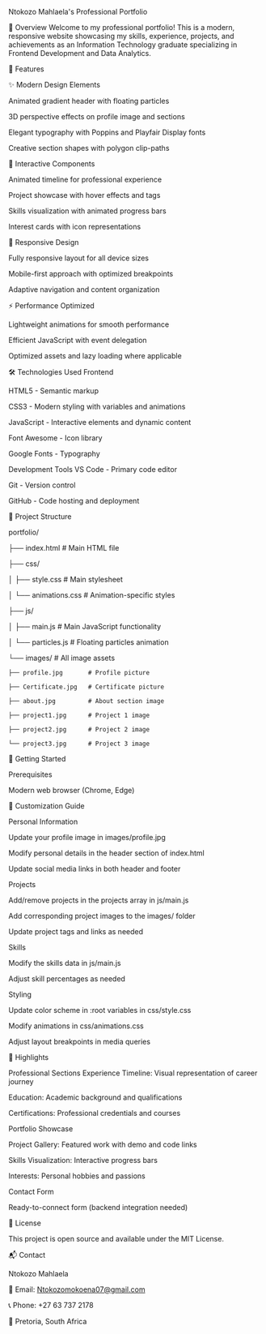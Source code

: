 Ntokozo Mahlaela's Professional Portfolio

📌 Overview
Welcome to my professional portfolio! This is a modern, responsive website showcasing my skills, experience, projects, and achievements as an Information Technology graduate specializing in Frontend Development and Data Analytics.

🚀 Features

✨ Modern Design Elements

Animated gradient header with floating particles

3D perspective effects on profile image and sections

Elegant typography with Poppins and Playfair Display fonts

Creative section shapes with polygon clip-paths

🎨 Interactive Components

Animated timeline for professional experience

Project showcase with hover effects and tags

Skills visualization with animated progress bars

Interest cards with icon representations

📱 Responsive Design

Fully responsive layout for all device sizes

Mobile-first approach with optimized breakpoints

Adaptive navigation and content organization

⚡ Performance Optimized

Lightweight animations for smooth performance

Efficient JavaScript with event delegation

Optimized assets and lazy loading where applicable

🛠️ Technologies Used
Frontend

HTML5 - Semantic markup

CSS3 - Modern styling with variables and animations

JavaScript - Interactive elements and dynamic content

Font Awesome - Icon library

Google Fonts - Typography

Development Tools
VS Code - Primary code editor

Git - Version control

GitHub - Code hosting and deployment

📂 Project Structure

portfolio/

├── index.html            # Main HTML file

├── css/

│   ├── style.css         # Main stylesheet

│   └── animations.css    # Animation-specific styles

├── js/

│   ├── main.js           # Main JavaScript functionality

│   └── particles.js      # Floating particles animation

└── images/               # All image assets

    ├── profile.jpg       # Profile picture
    
    ├── Certificate.jpg   # Certificate picture
    
    ├── about.jpg         # About section image
    
    ├── project1.jpg      # Project 1 image
    
    ├── project2.jpg      # Project 2 image
    
    └── project3.jpg      # Project 3 image
    
🚀 Getting Started

Prerequisites

Modern web browser (Chrome, Edge)

🎨 Customization Guide

Personal Information

Update your profile image in images/profile.jpg

Modify personal details in the header section of index.html

Update social media links in both header and footer

Projects

Add/remove projects in the projects array in js/main.js

Add corresponding project images to the images/ folder

Update project tags and links as needed

Skills

Modify the skills data in js/main.js

Adjust skill percentages as needed

Styling

Update color scheme in :root variables in css/style.css

Modify animations in css/animations.css

Adjust layout breakpoints in media queries

🌟 Highlights

Professional Sections
Experience Timeline: Visual representation of career journey

Education: Academic background and qualifications

Certifications: Professional credentials and courses

Portfolio Showcase

Project Gallery: Featured work with demo and code links

Skills Visualization: Interactive progress bars

Interests: Personal hobbies and passions

Contact Form

Ready-to-connect form (backend integration needed)

📜 License

This project is open source and available under the MIT License.

📬 Contact

Ntokozo Mahlaela

📧 Email: Ntokozomokoena07@gmail.com

📞 Phone: +27 63 737 2178

📍 Pretoria, South Africa
